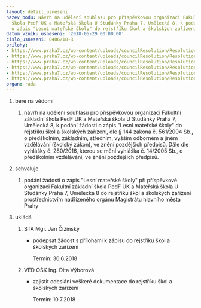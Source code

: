 ```yaml
---
layout: detail_usneseni
nazev_bodu: Návrh na udělení souhlasu pro příspěvkovou organizaci Fakultní základní
  škola PedF UK a Mateřská škola U Studánky Praha 7, Umělecká 8, k podání žádosti
  o zápis "Lesní mateřské školy" do rejstříku škol a školských zařízení
datum_vzniku_usneseni: '2018-05-29 00:00:00'
cislo_usneseni: 0406/18-R
prilohy:
- https://www.praha7.cz/wp-content/uploads/councilResolution/Resolutions/29949/export/1Duvodovazprava~359982.doc
- https://www.praha7.cz/wp-content/uploads/councilResolution/Resolutions/29949/export/2ZrizovacilistinaFZSUmelecka~359981.pdf
- https://www.praha7.cz/wp-content/uploads/councilResolution/Resolutions/29949/export/3Dodatekc1kZLFZSUmelecka~359980.pdf
- https://www.praha7.cz/wp-content/uploads/councilResolution/Resolutions/29949/export/4Usnesenic004617Z~359979.pdf
- https://www.praha7.cz/wp-content/uploads/councilResolution/Resolutions/29949/export/5ZadostdoRejstrikuskolaSZ~359978.doc
- https://www.praha7.cz/wp-content/uploads/councilResolution/Resolutions/29949/export/export~361353.pdf
organ: rada
---
```

<ol class="urzList_view" id="urzList">
<li id="" class="urzClass1"><span name="1">bere na vědomí</span> 
<ol class="urzOlClass">
<li id="" class="urzClass2" style="TEXT-ALIGN: left"><span><p>návrh na udělení souhlasu pro příspěvkovou organizaci Fakultní základní škola PedF UK a Mateřská škola U Studánky Praha 7, Umělecká 8, k podání žádosti o zápis "Lesní&nbsp;mateřské školy"&nbsp;do rejstříku škol a školských zařízení, dle § 144 zákona č. 561/2004 Sb., o předškolním, základním, středním, vyšším odborném a jiném vzdělávání (školský zákon), ve znění pozdějších předpisů. Dále dle vyhlášky č. 280/2016,&nbsp;kterou se mění vyhláška č. 14/2005 Sb., o předškolním vzdělávání, ve znění pozdějších předpisů.</p></span></li></ol></li>

<li id="" class="urzClass1"><span name="24">schvaluje</span> 
<ol class="urzOlClass" id="">
<li id="" class="urzClass2" style="TEXT-ALIGN: left"><span><p>podání žádosti o zápis "Lesní&nbsp;mateřské školy"&nbsp;při příspěvkové organizaci Fakultní základní škola PedF UK a Mateřská škola U Studánky Praha 7, Umělecká 8 do rejstříku škol a školských zařízení prostřednictvím nadřízeného orgánu Magistrátu hlavního města Prahy</p></span></li></ol></li><li class="urzClass1" id="urzUkoly"><span name="1">ukládá</span><ol class="urzOlClass"><li class="urzClass2"><span><p>STA Mgr. Jan Čižinský</p></span><ul class="urzUlClass"><li class="urzClass3"><span><p>podepsat žádost s přílohami k zápisu do rejstříku škol a školských zařízení</p></span><span class="urzUkolTermin">  Termín:&nbsp;30.6.2018</span></li></ul></li><li class="urzClass2"><span><p>VED OŠK Ing. Dita Výborová</p></span><ul class="urzUlClass"><li class="urzClass3"><span><p>zajistit odeslání veškeré dokumentace do rejstříku škol a školských zařízení</p></span><span class="urzUkolTermin">  Termín:&nbsp;10.7.2018</span></li></ul></li></ol></li>

</ol>